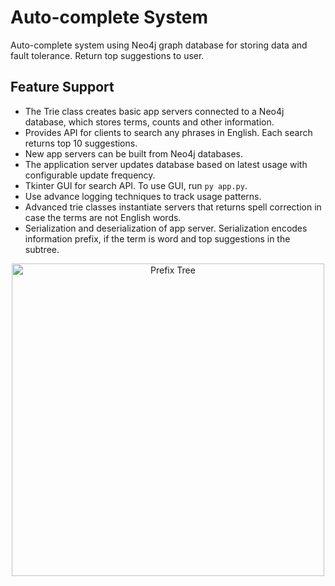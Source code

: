 # Auto-complete System
Auto-complete system using Neo4j graph database for storing data and fault tolerance. Return top suggestions to user.

## **Feature Support**
* The Trie class creates basic app servers connected to a Neo4j database, which stores terms, counts and other information.
* Provides API for clients to search any phrases in English. Each search returns top 10 suggestions.
* New app servers can be built from Neo4j databases.
* The application server updates database based on latest usage with configurable update frequency.
* Tkinter GUI for search API. To use GUI, run `py app.py`.
* Use advance logging techniques to track usage patterns.
* Advanced trie classes instantiate servers that returns spell correction in case the terms are not English words.
* Serialization and deserialization of app server. Serialization encodes information prefix, if the term is word and top suggestions in the subtree.

<p align="center">
  <img src="https://github.com/weihesdlegend/Auto-complete-System/blob/master/prefix_tree.png" width="500" title = "Prefix Tree Representation in Neo4j", alt="Prefix Tree"/>
</p>
